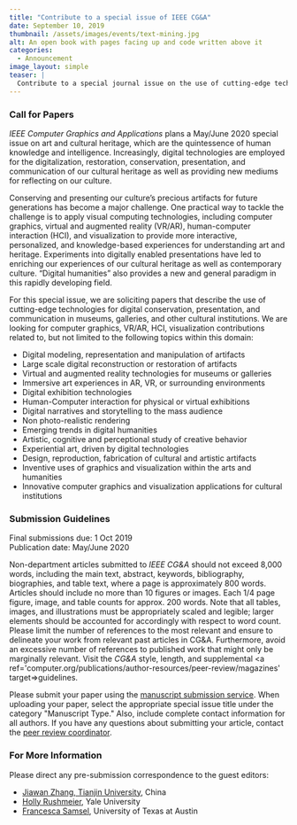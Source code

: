 ```yaml
---
title: "Contribute to a special issue of IEEE CG&A"
date: September 10, 2019
thumbnail: /assets/images/events/text-mining.jpg
alt: An open book with pages facing up and code written above it
categories:
  - Announcement
image_layout: simple
teaser: |
  Contribute to a special journal issue on the use of cutting-edge technologies for digital conservation, presentation, and communication in museums, galleries, and other cultural institutions. Proposals are due October 1.
---
```


### Call for Papers
*IEEE Computer Graphics and Applications* plans a May/June 2020 special issue on art and cultural heritage, which are the quintessence of human knowledge and intelligence. Increasingly, digital technologies are employed for the digitalization, restoration, conservation, presentation, and communication of our cultural heritage as well as providing new mediums for reflecting on our culture.

Conserving and presenting our culture’s precious artifacts for future generations has become a major challenge. One practical way to tackle the challenge is to apply visual computing technologies, including computer graphics, virtual and augmented reality (VR/AR), human-computer interaction (HCI), and visualization to provide more interactive, personalized, and knowledge-based experiences for understanding art and heritage. Experiments into digitally enabled presentations have led to enriching our experiences of our cultural heritage as well as contemporary culture. “Digital humanities” also provides a new and general paradigm in this rapidly developing field.

For this special issue, we are soliciting papers that describe the use of cutting-edge technologies for digital conservation, presentation, and communication in museums, galleries, and other cultural institutions. We are looking for computer graphics, VR/AR, HCI, visualization contributions related to, but not limited to the following topics within this domain:

- Digital modeling, representation and manipulation of artifacts
- Large scale digital reconstruction or restoration of artifacts
- Virtual and augmented reality technologies for museums or galleries
- Immersive art experiences in AR, VR, or surrounding environments
- Digital exhibition technologies
- Human-Computer interaction for physical or virtual exhibitions
- Digital narratives and storytelling to the mass audience
- Non photo-realistic rendering
- Emerging trends in digital humanities
- Artistic, cognitive and perceptional study of creative behavior
- Experiential art, driven by digital technologies
- Design, reproduction, fabrication of cultural and artistic artifacts
- Inventive uses of graphics and visualization within the arts and humanities
- Innovative computer graphics and visualization applications for cultural institutions

### Submission Guidelines
Final submissions due: 1 Oct 2019  
Publication date: May/June 2020

Non-department articles submitted to *IEEE CG&A* should not exceed 8,000 words, including the main text, abstract, keywords, bibliography, biographies, and table text, where a page is approximately 800 words. Articles should include no more than 10 figures or images. Each 1/4 page figure, image, and table counts for approx. 200 words. Note that all tables, images, and illustrations must be appropriately scaled and legible; larger elements should be accounted for accordingly with respect to word count. Please limit the number of references to the most relevant and ensure to delineate your work from relevant past articles in CG&A. Furthermore, avoid an excessive number of references to published work that might only be marginally relevant. Visit the *CG&A* style, length, and supplemental <a ref='computer.org/publications/author-resources/peer-review/magazines' target=>guidelines.

Please submit your paper using the <a href='https://mc.manuscriptcentral.com/cs-ieee' target='_blank'>manuscript submission service</a>. When uploading your paper, select the appropriate special issue title under the category "Manuscript Type." Also, include complete contact information for all authors. If you have any questions about submitting your article, contact the <a href='mailto:cga-ma@computer.org'>peer review coordinator</a>.

### For More Information
Please direct any pre-submission correspondence to the guest editors:
- <a href='mailto:jwzhang@tju.edu.cn'>Jiawan Zhang, Tianjin University</a>, China
- <a href='mailto:holly.rushmeier@yale.edu'>Holly Rushmeier</a>, Yale University
- <a href='figs@cat.utexas.edu'>Francesca Samsel</a>, University of Texas at Austin
